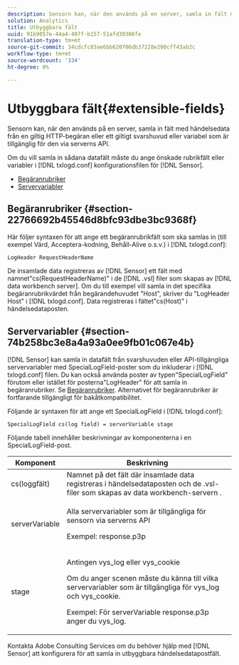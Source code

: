 ```yaml
---
description: Sensorn kan, när den används på en server, samla in fält med händelsedata från en giltig HTTP-begäran eller ett giltigt svarshuvud eller variabel som är tillgänglig för den via serverns API.
solution: Analytics
title: Utbyggbara fält
uuid: 91b9857e-44a4-497f-b157-51afd30306fe
translation-type: tm+mt
source-git-commit: 34cdcfc83ae6bb620706db37228e200cff43ab2c
workflow-type: tm+mt
source-wordcount: '334'
ht-degree: 0%

---
```



# Utbyggbara fält{#extensible-fields}

Sensorn kan, när den används på en server, samla in fält med händelsedata från en giltig HTTP-begäran eller ett giltigt svarshuvud eller variabel som är tillgänglig för den via serverns API.

Om du vill samla in sådana datafält måste du ange önskade rubrikfält eller variabler i [!DNL txlogd.conf] konfigurationsfilen för [!DNL Sensor].

* [Begäranrubriker](../../../home/c-snsr-ovrvw/c-evnt-data-rcd-flds/c-ex-flds.md#section-22766692b45546d8bfc93dbe3bc9368f)
* [Servervariabler](../../../home/c-snsr-ovrvw/c-evnt-data-rcd-flds/c-ex-flds.md#section-74b258bc3e8a4a93a0ee9fb01c067e4b)

## Begäranrubriker {#section-22766692b45546d8bfc93dbe3bc9368f}

Här följer syntaxen för att ange ett begäranrubrikfält som ska samlas in (till exempel Värd, Acceptera-kodning, Behåll-Alive o.s.v.) i [!DNL txlogd.conf]:

```
LogHeader RequestHeaderName
```

De insamlade data registreras av [!DNL Sensor] ett fält med namnet&quot;cs(RequestHeaderName)&quot; i de [!DNL .vsl] filer som skapas av [!DNL data workbench server]. Om du till exempel vill samla in det specifika begäranrubrikvärdet från begärandehuvudet &quot;Host&quot;, skriver du &quot;LogHeader Host&quot; i [!DNL txlogd.conf]. Data registreras i fältet&quot;cs(Host)&quot; i händelsedataposten.

## Servervariabler {#section-74b258bc3e8a4a93a0ee9fb01c067e4b}

[!DNL Sensor] kan samla in datafält från svarshuvuden eller API-tillgängliga servervariabler med SpecialLogField-poster som du inkluderar i [!DNL txlogd.conf] filen. Du kan också använda poster av typen&quot;SpecialLogField&quot; förutom eller istället för posterna&quot;LogHeader&quot; för att samla in begäranrubriker. Se [Begäranrubriker](../../../home/c-snsr-ovrvw/c-evnt-data-rcd-flds/c-ex-flds.md#section-22766692b45546d8bfc93dbe3bc9368f). Alternativet för begäranrubriker är fortfarande tillgängligt för bakåtkompatibilitet.

Följande är syntaxen för att ange ett SpecialLogField i [!DNL txlogd.conf]:

```
SpecialLogField cs(log field) = serverVariable stage
```

Följande tabell innehåller beskrivningar av komponenterna i en SpecialLogField-post.

<table id="table_053D5F34D56E4B15A85CA3B4FAD6E1B1"> 
 <thead> 
  <tr> 
   <th colname="col1" class="entry"> Komponent </th> 
   <th colname="col2" class="entry"> Beskrivning </th> 
  </tr> 
 </thead>
 <tbody> 
  <tr> 
   <td colname="col1"> cs(loggfält) </td> 
   <td colname="col2"> Namnet på det fält där insamlade data registreras i händelsedataposten och de <span class="filepath"> .vsl- </span> filer som skapas av <span class="keyword"> data workbench-servern </span>. </td> 
  </tr> 
  <tr> 
   <td colname="col1"> serverVariable </td> 
   <td colname="col2"> <p>Alla servervariabler som är tillgängliga för <span class="wintitle"> sensorn </span> via serverns API </p> <p>Exempel: response.p3p </p> </td> 
  </tr> 
  <tr> 
   <td colname="col1"> stage </td> 
   <td colname="col2"> <p>Antingen vys_log eller vys_cookie </p> <p>Om du anger scenen måste du känna till vilka servervariabler som är tillgängliga för vys_log och vys_cookie. </p> <p>Exempel: För serverVariable response.p3p anger du vys_log. </p> </td> 
  </tr> 
 </tbody> 
</table>

Kontakta Adobe Consulting Services om du behöver hjälp med [!DNL Sensor] att konfigurera för att samla in utbyggbara händelsedatapostfält.
